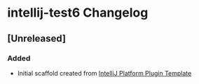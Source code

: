 <!-- Keep a Changelog guide -> https://keepachangelog.com -->

# intellij-test6 Changelog

## [Unreleased]
### Added
- Initial scaffold created from [IntelliJ Platform Plugin Template](https://github.com/JetBrains/intellij-platform-plugin-template)

